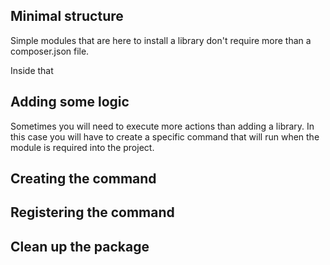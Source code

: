 ## Minimal structure 
Simple modules that are here to install a library don't require more than a composer.json file.

Inside that 

## Adding some logic
Sometimes you will need to execute more actions than adding a library.
In this case you will have to create a specific command that will run when the module is required into the project.

## Creating the command

## Registering the command 

## Clean up the package 
